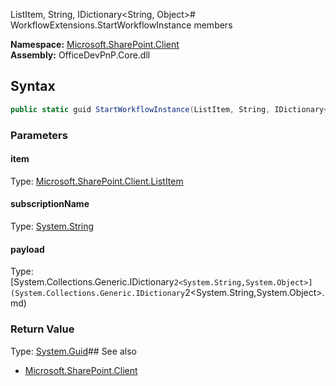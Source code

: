 ListItem, String, IDictionary<String, Object># WorkflowExtensions.StartWorkflowInstance members
  

**Namespace:** [Microsoft.SharePoint.Client](Microsoft.SharePoint.Client.md)  
**Assembly:** OfficeDevPnP.Core.dll  
## Syntax
```C#
public static guid StartWorkflowInstance(ListItem, String, IDictionary<String, Object>)
```
### Parameters
#### item
Type: [Microsoft.SharePoint.Client.ListItem](Microsoft.SharePoint.Client.ListItem.md) 
#### 
#### subscriptionName
Type: [System.String](System.String.md) 
#### 
#### payload
Type: [System.Collections.Generic.IDictionary`2<System.String,System.Object>](System.Collections.Generic.IDictionary`2<System.String,System.Object>.md) 
#### 
### Return Value
Type: [System.Guid](System.Guid.md)## See also
- [Microsoft.SharePoint.Client](Microsoft.SharePoint.Client.md)
